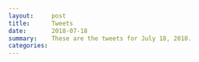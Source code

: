 ```yaml
---
layout:     post
title:      Tweets
date:       2018-07-18
summary:    These are the tweets for July 18, 2018.
categories:
---
```


